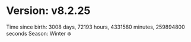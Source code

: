 # Version: v8.2.25
Time since birth: 3008 days, 72193 hours, 4331580 minutes, 259894800 seconds
Season: Winter ❄️
